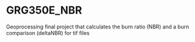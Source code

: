 # GRG350E_NBR
Geoprocessing final project that calculates the burn ratio (NBR) and a burn comparison (deltaNBR) for tif files
